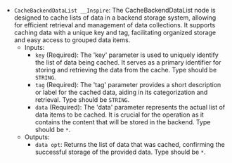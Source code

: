 - `CacheBackendDataList __Inspire`: The CacheBackendDataList node is designed to cache lists of data in a backend storage system, allowing for efficient retrieval and management of data collections. It supports caching data with a unique key and tag, facilitating organized storage and easy access to grouped data items.
    - Inputs:
        - `key` (Required): The 'key' parameter is used to uniquely identify the list of data being cached. It serves as a primary identifier for storing and retrieving the data from the cache. Type should be `STRING`.
        - `tag` (Required): The 'tag' parameter provides a short description or label for the cached data, aiding in its categorization and retrieval. Type should be `STRING`.
        - `data` (Required): The 'data' parameter represents the actual list of data items to be cached. It is crucial for the operation as it contains the content that will be stored in the backend. Type should be `*`.
    - Outputs:
        - `data opt`: Returns the list of data that was cached, confirming the successful storage of the provided data. Type should be `*`.
